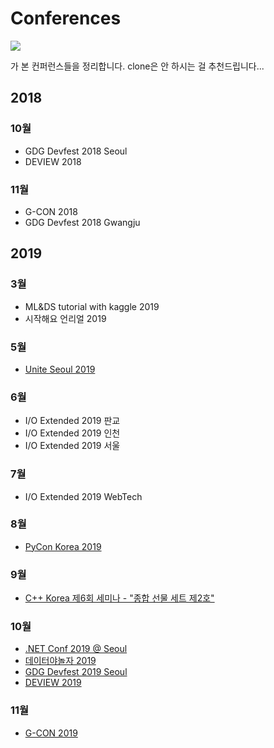 # Conferences
![](https://img.shields.io/github/repo-size/startergate/Conferences.svg)

가 본 컨퍼런스들을 정리합니다. clone은 안 하시는 걸 추천드립니다...

## 2018
### 10월
* GDG Devfest 2018 Seoul
* DEVIEW 2018
### 11월
* G-CON 2018
* GDG Devfest 2018 Gwangju
## 2019
### 3월
* ML&DS tutorial with kaggle 2019
* 시작해요 언리얼 2019
### 5월
* [Unite Seoul 2019](./Unite-Seoul-2019/index.md)
### 6월
* I/O Extended 2019 판교
* I/O Extended 2019 인천
* I/O Extended 2019 서울
### 7월
* I/O Extended 2019 WebTech
### 8월
* [PyCon Korea 2019](https://github.com/surplus-developer/PyConKorea2019)
### 9월
* [C++ Korea 제6회 세미나 - "종합 선물 세트 제2호"](./Cpp-KR-Seminar-6/index.md)
### 10월
* [.NET Conf 2019 @ Seoul](./dotNet-Conf-2019-Seoul/index.md)
* [데이터야놀자 2019](./datayanolja-2019/index.md)
* [GDG Devfest 2019 Seoul](./gdg-devfest-seoul-2019/index.md)
* [DEVIEW 2019](./deview-2019/index.md)
### 11월
* [G-CON 2019](./G-CON-2019/index.md)